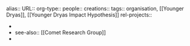 alias::
URL::
org-type::
people::
creations::
tags:: organisation, [[Younger Dryas]], [[Younger Dryas Impact Hypothesis]]
rel-projects::


-
- see-also:: [[Comet Research Group]]
-
